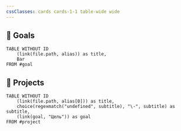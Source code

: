 ```yaml
---
cssClasses: cards cards-1-1 table-wide wide
---
```


## 🎯 Goals
```dataview
TABLE WITHOUT ID
	(link(file.path, alias)) as title,
	Bar
FROM #goal
```
## 📐 Projects
```dataview
TABLE WITHOUT ID
	(link(file.path, alias[0])) as title,
	choice(regexmatch("undefined", subtitle), "\-", subtitle) as subtitle,
	(link(goal, "Цель")) as goal
FROM #project
```
